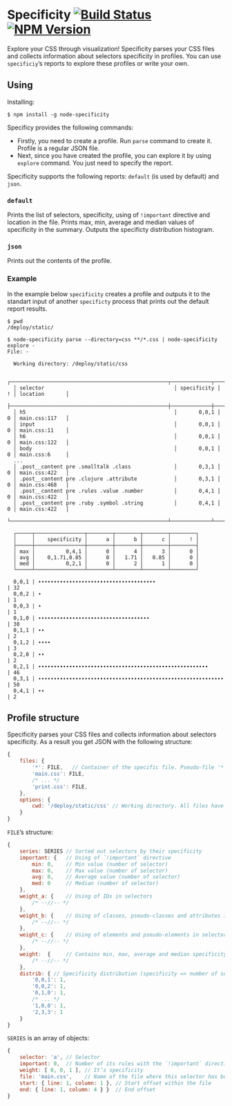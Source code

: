 # Specificity [![Build Status](https://travis-ci.org/eprev/specificity.svg?branch=master)](https://travis-ci.org/eprev/specificity) [![NPM Version](https://img.shields.io/npm/v/node-specificity.svg?style=flat)](https://www.npmjs.org/package/node-specificity)

Explore your CSS through visualization! Specificity parses your CSS files and collects information about selectors specificity in profiles. You can use `specificiy`’s reports to explore these profiles or write your own.

## Using

Installing:

```
$ npm install -g node-specificity
```

Specificy provides the following commands:

* Firstly, you need to create a profile. Run `parse` command to create it. Profile is a regular JSON file.
* Next, since you have created the profile, you can explore it by using `explore` command. You just need to specify the report.

Specificity supports the following reports: `default` (is used by default) and `json`.

### `default`

Prints the list of selectors, specificity, using of `!important` directive and location in the file. Prints max, min, average and median values of specificity in the summary. Outputs the specificty distribution histogram.

### `json`

Prints out the contents of the profile.

### Example

In the example below `specificity` creates a profile and outputs it to the standart input of another `specificty` process that prints out the default report results.

```
$ pwd
/deploy/static/

$ node-specificity parse --directory=css **/*.css | node-specificity explore -
File: -

  Working directory: /deploy/static/css

  ┌───────────────────────────────────────────────────┬─────────────┬───┬────────────────┐
  │ selector                                          │ specificity │ ! │ location       │
  ├───────────────────────────────────────────────────┼─────────────┼───┼────────────────┤
  │ h5                                                │       0,0,1 │ 0 │ main.css:117   │
  │ input                                             │       0,0,1 │ 0 │ main.css:11    │
  │ h6                                                │       0,0,1 │ 0 │ main.css:122   │
  │ body                                              │       0,0,1 │ 0 │ main.css:6     │
  ...
  │ .post__content pre .smalltalk .class              │       0,3,1 │ 0 │ main.css:422   │
  │ .post__content pre .clojure .attribute            │       0,3,1 │ 0 │ main.css:468   │
  │ .post__content pre .rules .value .number          │       0,4,1 │ 0 │ main.css:422   │
  │ .post__content pre .ruby .symbol .string          │       0,4,1 │ 0 │ main.css:422   │
  └───────────────────────────────────────────────────┴─────────────┴───┴────────────────┘

  ┌─────┬────────────────┬────────┬────────┬────────┬────────┐
  │     │    specificity │      a │      b │      c │      ! │
  ├─────┼────────────────┼────────┼────────┼────────┼────────┤
  │ max │          0,4,1 │      0 │      4 │      3 │      0 │
  │ avg │    0,1.71,0.85 │      0 │   1.71 │   0.85 │      0 │
  │ med │          0,2,1 │      0 │      2 │      1 │      0 │
  └─────┴────────────────┴────────┴────────┴────────┴────────┘

  0,0,1 | ∙∙∙∙∙∙∙∙∙∙∙∙∙∙∙∙∙∙∙∙∙∙∙∙∙∙∙∙∙∙∙∙∙∙∙∙∙∙                       | 32
  0,0,2 | ∙                                                            | 1
  0,0,3 | ∙                                                            | 1
  0,1,0 | ∙∙∙∙∙∙∙∙∙∙∙∙∙∙∙∙∙∙∙∙∙∙∙∙∙∙∙∙∙∙∙∙∙∙∙∙                         | 30
  0,1,1 | ∙∙                                                           | 2
  0,1,2 | ∙∙∙∙                                                         | 3
  0,2,0 | ∙∙                                                           | 2
  0,2,1 | ∙∙∙∙∙∙∙∙∙∙∙∙∙∙∙∙∙∙∙∙∙∙∙∙∙∙∙∙∙∙∙∙∙∙∙∙∙∙∙∙∙∙∙∙∙∙∙∙∙∙∙∙∙∙∙      | 46
  0,3,1 | ∙∙∙∙∙∙∙∙∙∙∙∙∙∙∙∙∙∙∙∙∙∙∙∙∙∙∙∙∙∙∙∙∙∙∙∙∙∙∙∙∙∙∙∙∙∙∙∙∙∙∙∙∙∙∙∙∙∙∙∙ | 50
  0,4,1 | ∙∙                                                           | 2
```

## Profile structure

Specificity parses your CSS files and collects information about selectors specificity. As a result you get JSON with the following structure:

```js
{
    files: {
        '*': FILE,   // Container of the specific file. Pseudo-file '*' refers to the data of all files.
        'main.css': FILE,
        /* ... */
        'print.css': FILE,
    },
    options: {
        cwd: '/deploy/static/css' // Working directory. All files have names relative to this directory.
    }
}
```

`FILE`’s structure:

```js
{
    series: SERIES // Sorted out selectors by their specificity
    important: {   // Using of `!important` directive
        min: 0,    // Min value (number of selector)
        max: 0,    // Max value (number of selector)
        avg: 0,    // Average value (number of selector)
        med: 0     // Median (number of selector)
    },
    weight_a: {    // Using of IDs in selectors
        /* --//-- */
    },
    weight_b: {    // Using of classes, pseudo-classes and attributes in selectors
        /* --//-- */
    },
    weight_c: {    // Using of elements and pseudo-elements in selectors
        /* --//-- */
    },
    weight:  {     // Contains min, max, average and median specificity
        /* --//-- */
    },
    distrib: { // Specificity distribution (specificity => number of selectors)
        '0,0,1': 1,
        '0,0,2': 1,
        '0,1,0': 1,
        /* ... */
        '1,0,0': 1,
        '2,3,3': 1
    }
}
```

`SERIES` is an array of objects:

```js
{
    selector: 'a', // Selector
    important: 0,  // Number of its rules with the `!important` directive
    weight: [ 0, 0, 1 ], // It’s specificity
    file: 'main.css',    // Name of the file where this selector has been found
    start: { line: 1, column: 1 }, // Start offset within the file
    end: { line: 1, column: 4 } }  // End offset
}
```
